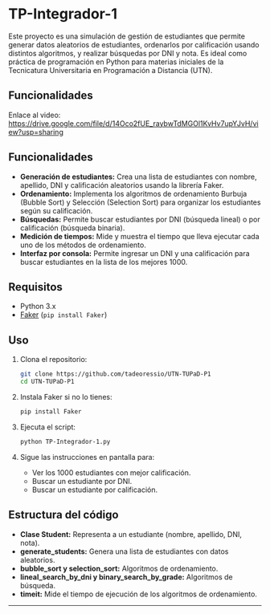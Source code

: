 # TP-Integrador-1

Este proyecto es una simulación de gestión de estudiantes que permite generar datos aleatorios de estudiantes, ordenarlos por calificación usando distintos algoritmos, y realizar búsquedas por DNI y nota. Es ideal como práctica de programación en Python para materias iniciales de la Tecnicatura Universitaria en Programación a Distancia (UTN).

## Funcionalidades

Enlace al video: https://drive.google.com/file/d/14Oco2fUE_raybwTdMGOl1KvHv7upYJvH/view?usp=sharing

## Funcionalidades

- **Generación de estudiantes:** Crea una lista de estudiantes con nombre, apellido, DNI y calificación aleatorios usando la librería Faker.
- **Ordenamiento:** Implementa los algoritmos de ordenamiento Burbuja (Bubble Sort) y Selección (Selection Sort) para organizar los estudiantes según su calificación.
- **Búsquedas:** Permite buscar estudiantes por DNI (búsqueda lineal) o por calificación (búsqueda binaria).
- **Medición de tiempos:** Mide y muestra el tiempo que lleva ejecutar cada uno de los métodos de ordenamiento.
- **Interfaz por consola:** Permite ingresar un DNI y una calificación para buscar estudiantes en la lista de los mejores 1000.

## Requisitos

- Python 3.x
- [Faker](https://faker.readthedocs.io/) (`pip install Faker`)

## Uso

1. Clona el repositorio:
   ```bash
   git clone https://github.com/tadeoressio/UTN-TUPaD-P1
   cd UTN-TUPaD-P1
   ```

2. Instala Faker si no lo tienes:
   ```bash
   pip install Faker
   ```

3. Ejecuta el script:
   ```bash
   python TP-Integrador-1.py
   ```

4. Sigue las instrucciones en pantalla para:
   - Ver los 1000 estudiantes con mejor calificación.
   - Buscar un estudiante por DNI.
   - Buscar un estudiante por calificación.

## Estructura del código

- **Clase Student:** Representa a un estudiante (nombre, apellido, DNI, nota).
- **generate_students:** Genera una lista de estudiantes con datos aleatorios.
- **bubble_sort y selection_sort:** Algoritmos de ordenamiento.
- **lineal_search_by_dni y binary_search_by_grade:** Algoritmos de búsqueda.
- **timeit:** Mide el tiempo de ejecución de los algoritmos de ordenamiento.


---
